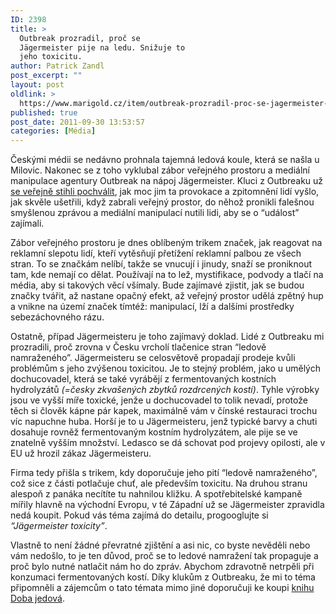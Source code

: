 ```yaml
---
ID: 2398
title: >
  Outbreak prozradil, proč se
  Jägermeister pije na ledu. Snižuje to
  jeho toxicitu.
author: Patrick Zandl
post_excerpt: ""
layout: post
oldlink: >
  https://www.marigold.cz/item/outbreak-prozradil-proc-se-jagermeister-pije-na-ledu-snizuje-to-jeho-toxicitu
published: true
post_date: 2011-09-30 13:53:57
categories: [Média]
---
```

Českými médii se nedávno prohnala tajemná ledová koule, která se našla u Milovic. Nakonec se z toho vyklubal zábor veřejného prostoru a mediální manipulace agentury Outbreak na nápoj Jägermeister. Kluci z Outbreaku už <a href="http://www.mediar.cz/jak-ledova-koule-z-milovic-pronikla-do-zprav-novy-i-primy-a-zpropagovala-jagermeister/">se veřejně stihli pochválit</a>, jak moc jim ta provokace a zpitomnění lidí vyšlo, jak skvěle ušetřili, když zabrali veřejný prostor, do něhož pronikli falešnou smyšlenou zprávou a mediální manipulací nutili lidi, aby se o “událost” zajímali. 


Zábor veřejného prostoru je dnes oblíbeným trikem značek, jak reagovat na reklamní slepotu lidí, kteří vytěsňují přetížení reklamní palbou ze všech stran. To se značkám nelíbí, takže se vnucují i jinudy, snaží se proniknout tam, kde nemají co dělat. Používají na to lež, mystifikace, podvody a tlačí na média, aby si takových věcí všímaly. Bude zajímavé zjistit, jak se budou značky tvářit, až nastane opačný efekt, až veřejný prostor udělá zpětný hup a vnikne na území značek tímtéž: manipulací, lží a dalšími prostředky sebezáchovného rázu. 

Ostatně, případ Jägermeisteru je toho zajímavý doklad. Lidé z Outbreaku mi prozradili, proč zrovna v Česku vrcholí tlačenice stran “ledově namraženého”. Jägermeisteru se celosvětově propadají prodeje kvůli problémům s jeho zvýšenou toxicitou. Je to stejný problém, jako u umělých dochucovadel, která se také vyrábějí z fermentovaných kostních hydrolyzátů <em>(=česky zkvašených zbytků rozdrcených kostí)</em>. Tyhle výrobky jsou ve vyšší míře toxické, jenže u dochucovadel to tolik nevadí, protože těch si člověk kápne pár kapek, maximálně vám v čínské restauraci trochu víc napuchne huba. Horší je to u Jägermeisteru, jenž typické barvy a chuti dosahuje rovněž fermentovaným kostním hydrolyzátem, ale pije se ve znatelně vyšším množství. Ledasco se dá schovat pod projevy opilosti, ale v EU už hrozil zákaz Jägermeisteru. 

Firma tedy přišla s trikem, kdy doporučuje jeho pití “ledově namraženého”, což sice z části potlačuje chuť, ale především toxicitu. Na druhou stranu alespoň z panáka necítíte tu nahnilou kližku. A spotřebitelské kampaně mířily hlavně na východní Evropu, v té Západní už se Jägermeister zpravidla nedá koupit. Pokud vás téma zajímá do detailu, progooglujte si <em>“Jägermeister toxicity”</em>.

Vlastně to není žádné převratné zjištění a asi nic, co byste nevěděli nebo vám nedošlo, to je ten důvod, proč se to ledové namražení tak propaguje a proč bylo nutné natlačit nám ho do zpráv. Abychom zdravotně netrpěli při konzumaci fermentovaných kostí. Díky klukům z Outbreaku, že mi to téma připomněli a zájemcům o tato témata mimo jiné doporučuji ke koupi <a href="http://knihy.abz.cz/prodej/doba-jedova">knihu Doba jedová</a>.